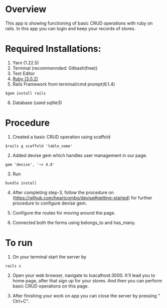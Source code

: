 # Overview

This app is showing functioning of basic CRUD operations with ruby on rails. In this app you can login and keep your records of stores.


# Required Installations:

1. Yarn (1.22.5)
2. Terminal (recommennded: Gitbash(free))
3. Text Editor
4. [Ruby (3.0.2)](https://www.ruby-lang.org/en/downloads/)
5. Rails Framework from terminal/cmd prompt(6.1.4)
```
$gem install rails
```
6. Database (used sqlite3)


# Procedure 

1. Created a basic CRUD operation using scaffold
```
$rails g scaffold 'table_name' 
```
2. Added devise gem which handles user management in our page.
```
gem 'devise', '~> 4.8'
```
3. Run 
```
bundle install
```
4. After completing step-3, follow the procedure on (https://github.com/heartcombo/devise#getting-started) for further procedure to configure devise gem.

5. Configure the routes for moving around the page.

6. Connected both the forms using belongs_to and has_many.

# To run

1.  On your terminal start the server by
```
rails s
```

2. Open your web browser, navigate to loacalhost:3000. It'll lead you to home page, after that sign up for your stores. And then you can perform basic CRUD operations on this page. 

3. After finishing your work on app you can close the server by pressing " Ctrl+C". 



















